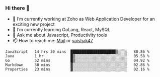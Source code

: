### Hi there 👋

- 🔭 I’m currently working at Zoho as Web Application Developer for an exciting new project
- 🌱 I’m currently learning GoLang, React, MySQL
- 💬 Ask me about Javascript, Productivity tools 
- 📫 How to reach me: [Mail](mailto:kvaishak007@gmail.com) or [vaishak47](https://twitter.com/vaishakry)

<!--START_SECTION:waka-->
```text
JavaScript   14 hrs 30 mins  ████████████████████▒░░░░   80.86 % 
Java         1 hr            █▒░░░░░░░░░░░░░░░░░░░░░░░   05.58 % 
Go           52 mins         █▒░░░░░░░░░░░░░░░░░░░░░░░   04.92 % 
Markdown     30 mins         ▓░░░░░░░░░░░░░░░░░░░░░░░░   02.86 % 
Properties   23 mins         ▓░░░░░░░░░░░░░░░░░░░░░░░░   02.16 % 
```
<!--END_SECTION:waka-->

